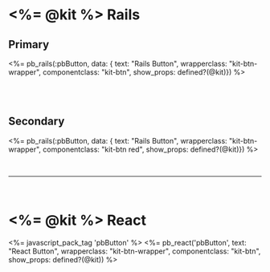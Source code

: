# <%= @kit %> Rails

## Primary
<%= pb_rails(:pbButton, data: { text: "Rails Button", wrapperclass: "kit-btn-wrapper", componentclass: "kit-btn", show_props: defined?(@kit)}) %>

<br/><br/>

## Secondary
<%= pb_rails(:pbButton, data: { text: "Rails Button", wrapperclass: "kit-btn-wrapper", componentclass: "kit-btn red", show_props: defined?(@kit)}) %>

<br/><hr/><br/>

# <%= @kit %> React
<%= javascript_pack_tag 'pbButton' %>
<%= pb_react('pbButton', text: "React Button", wrapperclass: "kit-btn-wrapper", componentclass: "kit-btn", show_props: defined?(@kit)) %>
